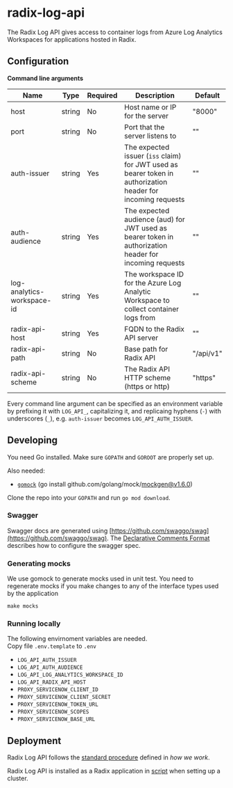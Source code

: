 # radix-log-api

The Radix Log API gives access to container logs from Azure Log Analytics Workspaces for applications hosted in Radix.


## Configuration

**Command line arguments**

| Name | Type | Required | Description | Default |
| ---- | ---- | -------- | ----------- | ------- |
| host | string | No | Host name or IP for the server | "8000" |
| port | string | No | Port that the server listens to | "" |
| auth-issuer | string | Yes | The expected issuer (`iss` claim) for JWT used as bearer token in authorization header for incoming requests | "" |
| auth-audience | string | Yes | The expected audience (aud) for JWT used as bearer token in authorization header for incoming requests | "" |
| log-analytics-workspace-id | string | Yes | The workspace ID for the Azure Log Analytic Workspace to collect container logs from | "" |
| radix-api-host | string | Yes | FQDN to the Radix API server  | "" |
| radix-api-path | string | No | Base path for Radix API | "/api/v1" |
| radix-api-scheme | string | No | The Radix API HTTP scheme (https or http) | "https" |

Every command line argument can be specified as an environment variable by prefixing it with `LOG_API_`, capitalizing it, and replicaing hyphens (`-`) with underscores (`_`), e.g. `auth-issuer` becomes `LOG_API_AUTH_ISSUER`.

## Developing

You need Go installed. Make sure `GOPATH` and `GOROOT` are properly set up.

Also needed:

- [`gomock`](https://github.com/golang/mock) (go install github.com/golang/mock/mockgen@v1.6.0)

Clone the repo into your `GOPATH` and run `go mod download`.

### Swagger

Swagger docs are generated using [https://github.com/swaggo/swag](https://github.com/swaggo/swag). The [Declarative Comments Format](https://github.com/swaggo/swag#declarative-comments-format) describes how to configure the swagger spec.

### Generating mocks
We use gomock to generate mocks used in unit test.
You need to regenerate mocks if you make changes to any of the interface types used by the application

`make mocks`

### Running locally

The following envirnoment variables are needed.  
Copy file `.env.template` to `.env`

* `LOG_API_AUTH_ISSUER`
* `LOG_API_AUTH_AUDIENCE`
* `LOG_API_LOG_ANALYTICS_WORKSPACE_ID`
* `LOG_API_RADIX_API_HOST`
* `PROXY_SERVICENOW_CLIENT_ID`
* `PROXY_SERVICENOW_CLIENT_SECRET`
* `PROXY_SERVICENOW_TOKEN_URL`
* `PROXY_SERVICENOW_SCOPES`
* `PROXY_SERVICENOW_BASE_URL`

## Deployment

Radix Log API follows the [standard procedure](https://github.com/equinor/radix-private/blob/master/docs/how-we-work/development-practices.md#standard-radix-applications) defined in _how we work_. 

Radix Log API is installed as a Radix application in [script](https://github.com/equinor/radix-platform/blob/master/scripts/install_base_components.sh) when setting up a cluster.
